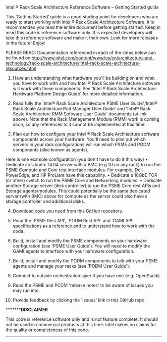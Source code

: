 
Intel ® Rack Scale Architecture Reference Software – Getting Started guide 
 
This ‘Getting Started’ guide is a good starting point for developers who are ready to start working with Intel ® Rack Scale Architecture Software. It is recommended you read the entire document before getting started. Keep in mind this code is reference software only. It is expected developers will take this reference software and make it their own. Look for more releases in the future! Enjoy!

PLEASE READ: Documentation referenced in each of the steps below can be found on http://www.intel.com/content/www/us/en/architecture-and-technology/rack-scale-architecture/intel-rack-scale-architecture-resources.html. 

1)	Have an understanding what hardware you'll be building on and what you have to work with and how Intel ® Rack Scale Architecture software will work with these components. See ‘Intel ® Rack Scale Architecture Hardware Platform Design Guide' for more detailed information.

2)	 Read fully the 'Intel® Rack Scale Architecture PSME User Guide','Intel® Rack Scale Architecture Pod Manager User Guide' and 'Intel® Rack Scale Architecture RMM Software User Guide' documents (at link above). Note that the Rack Management Module (RMM) work is coming soon, so any references to it cannot be implemented at this time!

3)	Plan out how to configure your Intel ® Rack Scale Architecture software components across your hardware. You'll need to plan out which servers in your rack configurations will run which PSME and PODM components (also known as agents). 

Here is one example configuration (you don't have to do it this way)
•	Dedicate an Ubuntu 14.04 server with a BMC (e.g 1U on any rack) to run the PSME Compute and Core rest interface modules. For example, Dell PowerEdge, and HP ProLiant have this capability.
•	Dedicate a 10GbE TOR (or other) switch to run the PSME Core and Networking modules.
•	Dedicate another Storage server (disk controller) to run the PSME Core rest APIs and Storage agents/modules. This could potentially be the same dedicated server (with BMC) above for compute as the server could also have a storage controller and additional disks.  

4)	Download code you need from this GitHub repository.

5)	Read the 'PSME Rest API', 'PODM Rest API' and 'GAMI API' specifications as a reference and to understand how to work with the code.

6)	Build, install and modify the PSME components on your hardware configuration (see 'PSME User Guide'). You will need to modify the GAMI agents to interface with your hardware configuration.

7)	Build, install and modify the PODM components to talk with your PSME agents and manage your racks (see 'PODM User Guide').

8)	Connect to outside orchestration layer if you have one (e.g. OpenStack)

9)	Read the PSME and PODM 'release notes' to be aware of issues you may run into.

10)	Provide feedback by clicking the 'Issues' link in this GitHub repo. 

***********************************************DISCLAIMER****************************************

This code is reference software only and is not feature complete. It should not be used in commercial products at this time. Intel makes no claims for the quality or completeness of this code.

*************************************************************************************************
